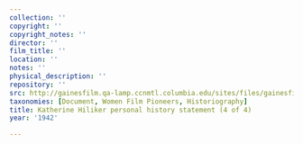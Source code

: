 ```yaml
---
collection: ''
copyright: ''
copyright_notes: ''
director: ''
film_title: ''
location: ''
notes: ''
physical_description: ''
repository: ''
src: http://gainesfilm.qa-lamp.ccnmtl.columbia.edu/sites/files/gainesfilm/images/J_hilliker_personal_his_8262B-4.jpg
taxonomies: [Document, Women Film Pioneers, Historiography]
title: Katherine Hiliker personal history statement (4 of 4)
year: '1942'

---
```

